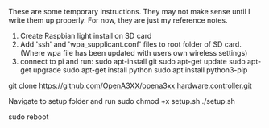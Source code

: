 These are some temporary instructions. They may not make sense until I write them up properly.
For now, they are just my reference notes.

1) Create Raspbian light install on SD card
2) Add 'ssh' and 'wpa_supplicant.conf' files to root folder of SD card.
    (Where wpa file has been updated with users own wireless settings)
3) connect to pi and run:
sudo apt-install git
sudo apt-get update
sudo apt-get upgrade
sudo apt-get install python
sudo apt install python3-pip

git clone https://github.com/OpenA3XX/opena3xx.hardware.controller.git

Navigate to setup folder and run
sudo chmod +x setup.sh
./setup.sh

sudo reboot
